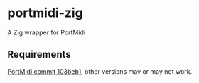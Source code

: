 # portmidi-zig
A Zig wrapper for PortMidi

## Requirements
[PortMidi commit 103beb1](https://github.com/PortMidi/portmidi/tree/103beb136ca9833d47d3f3a150364330d78638e7), other versions may or may not work.

